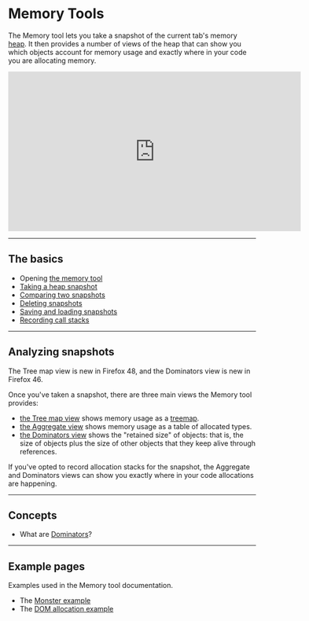 # Memory Tools

The Memory tool lets you take a snapshot of the current tab's memory
[heap](https://en.wikipedia.org/wiki/Memory_management#HEAP).
It then provides a number of views of the heap that can
show you which objects account for memory usage and exactly where in
your code you are allocating memory.

<iframe width="595" height="325" src="https://www.youtube.com/embed/DJLoq5E5ww0" title="YouTube video player" frameborder="0" allow="accelerometer; autoplay; clipboard-write; encrypted-media; gyroscope; picture-in-picture"></iframe>

------------------------------------------------------------------------

## The basics
-   Opening [the memory
    tool](basic_operations.html#opening-the-memory-tool)
-   [Taking a heap
    snapshot](basic_operations.html#saving-and-loading-snapshots)
-   [Comparing two
    snapshots](basic_operations.html#comparing-snapshots)
-   [Deleting
    snapshots](basic_operations.html#clearing-a-snapshot)
-   [Saving and loading
    snapshots](basic_operations.html#saving-and-loading-snapshots)
-   [Recording call
    stacks](basic_operations.html#recording-call-stacks)

------------------------------------------------------------------------

## Analyzing snapshots

The Tree map view is new in Firefox 48, and the Dominators view is new
in Firefox 46.

Once you've taken a snapshot, there are three main views the Memory
tool provides:

-   [the Tree map view](tree_map_view.md) shows
    memory usage as a
    [treemap](https://en.wikipedia.org/wiki/Treemapping).
-   [the Aggregate view](aggregate_view.md) shows
    memory usage as a table of allocated types.
-   [the Dominators view](dominators_view.md)
    shows the "retained size" of objects: that is, the size of objects
    plus the size of other objects that they keep alive through
    references.

If you've opted to record allocation stacks for the snapshot, the
Aggregate and Dominators views can show you exactly where in your code
allocations are happening.

------------------------------------------------------------------------

## Concepts

-   What are [Dominators](dominators.md)?

------------------------------------------------------------------------

## Example pages

Examples used in the Memory tool documentation.

-   The [Monster example](monster_example.md)
-   The [DOM allocation example](DOM_allocation_example.md)
